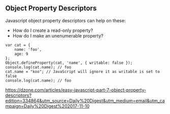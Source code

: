 ## Object Property Descriptors
Javascript object property descriptors can help on these:

- How do I create a read-only property?
- How do I make an unenumerable property?

```
var cat = {
    name: 'foo',
    age: 9
};
Object.defineProperty(cat, 'name', { writable: false });
console.log(cat.name); // foo 
cat.name = "koo"; // JavaScript will ignore it as writable is set to false 
console.log(cat.name); // foo
```
https://dzone.com/articles/easy-javascript-part-7-object-property-descriptors?edition=334864&utm_source=Daily%20Digest&utm_medium=email&utm_campaign=Daily%20Digest%202017-11-10